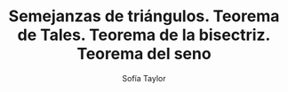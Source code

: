 ---
title: "Semejanzas de triángulos. Teorema de Tales. Teorema de la bisectriz. Teorema del seno"
year: 2011
thumbnail: "assets/img/Logo-acm.png"
topic: "Geometría"
file: "assets/pdf/Material/Semejanzas-de-triángulos-Teorema-de-Tales-Teorema-de-la-bisectriz-Teorema-del-seno.pdf"
author: "Sofía Taylor"
level: "Básico - Intermedio - Avanzado"
alttext: "Esos dos triángulos como que se parecen."
---